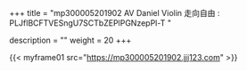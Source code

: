 +++
title = "mp300005201902 AV Daniel Violin 走向自由 : PLJflBCFTVESngU7SCTbZEPlPGNzepPl-T "

description = ""
weight = 20
+++

{{< myframe01 src="https://mp300005201902.jjj123.com" >}}

